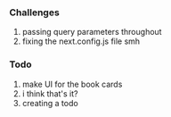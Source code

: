 ### Challenges

1. passing query parameters throughout
2. fixing the next.config.js file smh

### Todo

1. make UI for the book cards
2. i think that's it?
3. creating a todo
